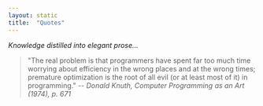 ```yaml
---
layout: static
title:  "Quotes"
---
```


_Knowledge distilled into elegant prose..._


> "The real problem is that programmers have spent far too much time worrying about efficiency in the wrong places and at the wrong times; premature optimization is the root of all evil (or at least most of it) in programming."
> _-- Donald Knuth, Computer Programming as an Art (1974), p. 671_
